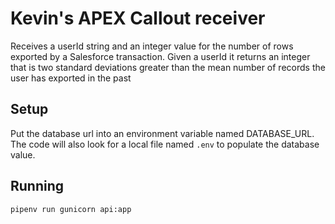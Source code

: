 # Kevin's APEX Callout receiver

Receives a userId string and an integer value for the number of rows exported by a Salesforce transaction.
Given a userId it returns an integer that is two standard deviations greater than the mean number of records the user has exported in the past

## Setup

Put the database url into an environment variable named DATABASE_URL. The code will also look for a local file named `.env` to populate the
database value.

## Running

`pipenv run gunicorn api:app`
